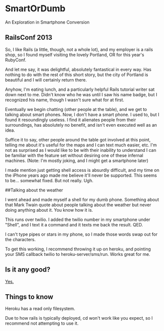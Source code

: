 SmartOrDumb
===========

An Exploration in Smartphone Conversion


## RailsConf 2013

So, I like Rails (a little, though, not a whole lot), and my employer is a rails shop, so I found myself visiting the lovely Portland, OR for this year's RubyConf. 

And let me say, it was delightful, absolutely fantastical in every way. Has nothing to do with the rest of this short story, but the city of Portland is beautiful and I will certainly return there. 

Anyhow, I'm eating lunch, and a particularly helpful Rails tutorial writer sat down next to me. Didn't know who he was until I saw his name badge, but I recognized his name, though I wasn't sure what for at first. 

Eventually we begin chatting (other people at the table), and we get to talking about smart phones. Now, I don't have a smart phone. I used to, but I found it resoundingly useless. I find it alienates people from their surroundings, has absolutely no benefit, and isn't even executed well as an idea. 

Suffice it to say, other people around the table got involved at this point, telling me about it's useful for the maps and I can text much easier, etc. I'm not as surprised as I would like to be with their inability to understand I can be familiar with the feature set without desiring one of these infernal machines. (Note: I'm mostly joking, and I might get a smartphone later)

I made mention just getting shell access is absurdly difficult, and my time on the iPhone years ago made me believe it'll never be supported. This seems to be... somewhat fixed. But not really. Ugh.

##Talking about the weather

I went ahead and made myself a shell for my dumb phone. Something about that Mark Twain quote about people talking about the weather but never doing anything about it. You know how it is. 

This runs over twilio. I added the twilio number in my smartphone under "Shell", and I text it a command and it texts me back the result. QED. 

I can't type pipes or stars in my phone, so I made those words swap out for the characters. 

To get this working, I recommend throwing it up on heroku, and pointing your SMS callback twilio to heroku-server/sms/run. Works great for me.

## Is it any good?

[Yes.](https://news.ycombinator.com/item?id=3067434 "Raganwald's Note To Self")

## Things to know

Heroku has a read only filesystem. 

Due to how rails is typically deployed, cd won't work like you expect, so I recommend not attempting to use it. 

